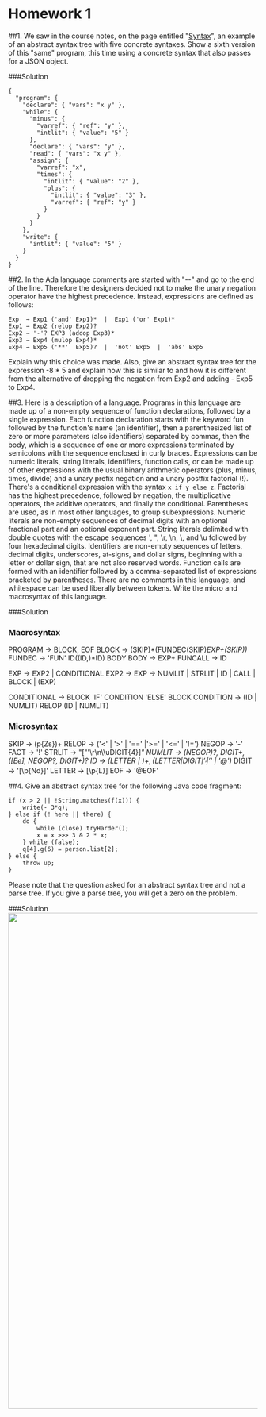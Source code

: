 # Homework 1

##1.
We saw in the course notes, on the page entitled "[Syntax](http://cs.lmu.edu/~ray/notes/syntax/)", an example of an abstract syntax tree with five concrete syntaxes. Show a sixth version of this "same" program, this time using a concrete syntax that also passes for a JSON object.

###Solution
```
{
  "program": {
    "declare": { "vars": "x y" },
    "while": {
      "minus": {
        "varref": { "ref": "y" },
        "intlit": { "value": "5" }
      },
      "declare": { "vars": "y" },
      "read": { "vars": "x y" },
      "assign": {
        "varref": "x",
        "times": {
          "intlit": { "value": "2" },
          "plus": {
            "intlit": { "value": "3" },
            "varref": { "ref": "y" }
          }
        }
      }
    },
    "write": {
      "intlit": { "value": "5" }
    }
  }
}
```

##2.
In the Ada language comments are started with "--" and go to the end of the line. Therefore the designers decided not to make the unary negation operator have the highest precedence. Instead, expressions are defined as follows:
```
Exp  → Exp1 ('and' Exp1)*  |  Exp1 ('or' Exp1)*
Exp1 → Exp2 (relop Exp2)?
Exp2 → '-'? EXP3 (addop Exp3)*
Exp3 → Exp4 (mulop Exp4)*
Exp4 → Exp5 ('**'  Exp5)?  |  'not' Exp5  |  'abs' Exp5
```
Explain why this choice was made. Also, give an abstract syntax tree for the expression -8 * 5 and explain how this is similar to and how it is different from the alternative of dropping the negation from Exp2 and adding - Exp5 to Exp4.

##3.
Here is a description of a language. Programs in this language are made up of a non-empty sequence of function declarations, followed by a single expression. Each function declaration starts with the keyword fun followed by the function's name (an identifier), then a parenthesized list of zero or more parameters (also identifiers) separated by commas, then the body, which is a sequence of one or more expressions terminated by semicolons with the sequence enclosed in curly braces. Expressions can be numeric literals, string literals, identifiers, function calls, or can be made up of other expressions with the usual binary arithmetic operators (plus, minus, times, divide) and a unary prefix negation and a unary postfix factorial (!). There's a conditional expression with the syntax ```x if y else z```. Factorial has the highest precedence, followed by negation, the multiplicative operators, the additive operators, and finally the conditional. Parentheses are used, as in most other languages, to group subexpressions. Numeric literals are non-empty sequences of decimal digits with an optional fractional part and an optional exponent part. String literals delimited with double quotes with the escape sequences \', \", \r, \n, \\, and \u followed by four hexadecimal digits. Identifiers are non-empty sequences of letters, decimal digits, underscores, at-signs, and dollar signs, beginning with a letter or dollar sign, that are not also reserved words. Function calls are formed with an identifier followed by a comma-separated list of expressions bracketed by parentheses. There are no comments in this language, and whitespace can be used liberally between tokens.
Write the micro and macrosyntax of this language.

###Solution

### Macrosyntax

PROGRAM     → BLOCK, EOF
BLOCK       → (SKIP)*(FUNDEC(SKIP)*EXP+(SKIP))*
FUNDEC      → 'FUN' ID((ID,)*ID) BODY
BODY        → EXP+ 
FUNCALL     → ID

EXP     → EXP2 | CONDITIONAL
EXP2    → 
EXP     → NUMLIT | STRLIT | ID | CALL | BLOCK | (EXP)

CONDITIONAL → BLOCK 'IF' CONDITION 'ELSE' BLOCK
CONDITION   → (ID | NUMLIT) RELOP (ID | NUMLIT)

### Microsyntax

SKIP    → (p{Zs})+
RELOP   → ('<' | '>' | '==' |'>=' | '<=' | '!=')
NEGOP   → '-'
FACT    → '!'
STRLIT  → "[\"\'\r\n\\\uDIGIT{4}]*"
NUMLIT  → (NEGOP)?, DIGIT+, ([Ee], NEGOP?, DIGIT+)?
ID      → (LETTER | $)+, (LETTER | DIGIT | '_' | '$' | '@')*
DIGIT   → '[\p{Nd}]'
LETTER  → [\p{L}]
EOF     → '@EOF'

##4.
Give an abstract syntax tree for the following Java code fragment:
```
if (x > 2 || !String.matches(f(x))) {
    write(- 3*q);
} else if (! here || there) {
    do {
        while (close) tryHarder();
        x = x >>> 3 & 2 * x;
    } while (false);
    q[4].g(6) = person.list[2];
} else {
    throw up;
}
```
Please note that the question asked for an abstract syntax tree and not a parse tree. If you give a parse tree, you will get a zero on the problem.

###Solution
<img src="https://github.com/mwflickner/cmsi488/blob/master/homework1/problem4ast.png" width="1000">

